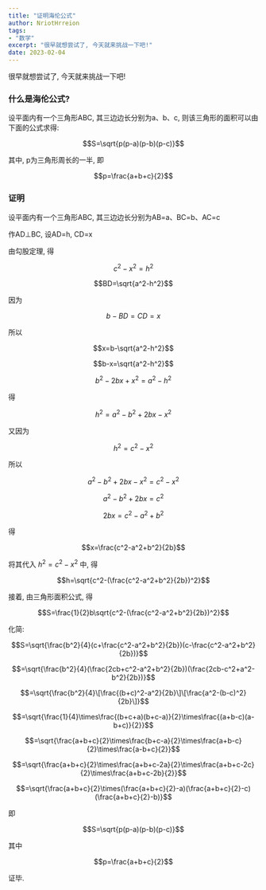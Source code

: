 ```yaml
---
title: "证明海伦公式"
author: NriotHrreion
tags:
- "数学"
excerpt: "很早就想尝试了, 今天就来挑战一下吧!"
date: 2023-02-04
---
```


很早就想尝试了, 今天就来挑战一下吧!

### 什么是海伦公式?

设平面内有一个三角形ABC, 其三边边长分别为a、b、c, 则该三角形的面积可以由下面的公式求得:

$$S=\sqrt{p(p-a)(p-b)(p-c)}$$

其中, p为三角形周长的一半, 即

$$p=\frac{a+b+c}{2}$$

### 证明

设平面内有一个三角形ABC, 其三边边长分别为AB=a、BC=b、AC=c

作AD⊥BC, 设AD=h, CD=x

由勾股定理, 得

$$c^2-x^2=h^2$$

$$BD=\sqrt{a^2-h^2}$$

因为

$$b-BD=CD=x$$

所以

$$x=b-\sqrt{a^2-h^2}$$

$$b-x=\sqrt{a^2-h^2}$$

$$b^2-2bx+x^2=a^2-h^2$$

得

$$h^2=a^2-b^2+2bx-x^2$$

又因为

$$h^2=c^2-x^2$$

所以

$$a^2-b^2+2bx-x^2=c^2-x^2$$

$$a^2-b^2+2bx=c^2$$

$$2bx=c^2-a^2+b^2$$

得

$$x=\frac{c^2-a^2+b^2}{2b}$$

将其代入 $h^2=c^2-x^2$ 中, 得

$$h=\sqrt{c^2-(\frac{c^2-a^2+b^2}{2b})^2}$$

接着, 由三角形面积公式, 得

$$S=\frac{1}{2}b\sqrt{c^2-(\frac{c^2-a^2+b^2}{2b})^2}$$

化简:

$$S=\sqrt{\frac{b^2}{4}(c+\frac{c^2-a^2+b^2}{2b})(c-\frac{c^2-a^2+b^2}{2b})}$$

$$=\sqrt{\frac{b^2}{4}(\frac{2cb+c^2-a^2+b^2}{2b})(\frac{2cb-c^2+a^2-b^2}{2b})}$$

$$=\sqrt{\frac{b^2}{4}\[\frac{(b+c)^2-a^2}{2b}\]\[\frac{a^2-(b-c)^2}{2b}\]}$$

$$=\sqrt{\frac{1}{4}\times\frac{(b+c+a)(b+c-a)}{2}\times\frac{(a+b-c)(a-b+c)}{2}}$$

$$=\sqrt{\frac{a+b+c}{2}\times\frac{b+c-a}{2}\times\frac{a+b-c}{2}\times\frac{a-b+c}{2}}$$

$$=\sqrt{\frac{a+b+c}{2}\times\frac{a+b+c-2a}{2}\times\frac{a+b+c-2c}{2}\times\frac{a+b+c-2b}{2}}$$

$$=\sqrt{\frac{a+b+c}{2}\times(\frac{a+b+c}{2}-a)(\frac{a+b+c}{2}-c)(\frac{a+b+c}{2}-b)}$$

即

$$S=\sqrt{p(p-a)(p-b)(p-c)}$$

其中

$$p=\frac{a+b+c}{2}$$

证毕.

